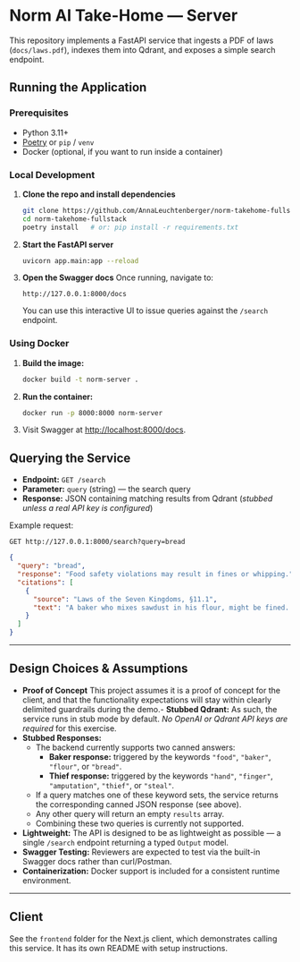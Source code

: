 # Norm AI Take-Home — Server

This repository implements a FastAPI service that ingests a PDF of laws (`docs/laws.pdf`), indexes them into Qdrant, and exposes a simple search endpoint.

## Running the Application

### Prerequisites
- Python 3.11+
- [Poetry](https://python-poetry.org/) or `pip` / `venv`
- Docker (optional, if you want to run inside a container)

### Local Development

1. **Clone the repo and install dependencies**
   ```bash
   git clone https://github.com/AnnaLeuchtenberger/norm-takehome-fullstack.git
   cd norm-takehome-fullstack
   poetry install   # or: pip install -r requirements.txt
   ```

2. **Start the FastAPI server**
   ```bash
   uvicorn app.main:app --reload
   ```

3. **Open the Swagger docs**
   Once running, navigate to:
   ```
   http://127.0.0.1:8000/docs
   ```
   You can use this interactive UI to issue queries against the `/search` endpoint.

### Using Docker
1. **Build the image:**
   ```bash
   docker build -t norm-server .
   ```
2. **Run the container:**
   ```bash
   docker run -p 8000:8000 norm-server
   ```
3. Visit Swagger at [http://localhost:8000/docs](http://localhost:8000/docs).

## Querying the Service
- **Endpoint:** `GET /search`  
- **Parameter:** `query` (string) — the search query  
- **Response:** JSON containing matching results from Qdrant (*stubbed unless a real API key is configured*)  

Example request:
```
GET http://127.0.0.1:8000/search?query=bread
```

```json
{
  "query": "bread",
  "response": "Food safety violations may result in fines or whipping.",
  "citations": [
    {
      "source": "Laws of the Seven Kingdoms, §11.1",
      "text": "A baker who mixes sawdust in his flour, might be fined. If such a fine cannot be paid, he might be whipped instead."
    }
  ]
}
```


---

## Design Choices & Assumptions
- **Proof of Concept** This project assumes it is a proof of concept for the client, and that the functionality expectations will stay within clearly delimited guardrails during the demo.- **Stubbed Qdrant:** As such, the service runs in stub mode by default. *No OpenAI or Qdrant API keys are required* for this exercise.  
- **Stubbed Responses:**  
  - The backend currently supports two canned answers:  
    - **Baker response:** triggered by the keywords `"food"`, `"baker"`, `"flour"`, or `"bread"`.  
    - **Thief response:** triggered by the keywords `"hand"`, `"finger"`, `"amputation"`, `"thief"`, or `"steal"`.  
  - If a query matches one of these keyword sets, the service returns the corresponding canned JSON response (see above).  
  - Any other query will return an empty `results` array.  
  - Combining these two queries is currently not supported.
- **Lightweight:** The API is designed to be as lightweight as possible — a single `/search` endpoint returning a typed `Output` model. 
- **Swagger Testing:** Reviewers are expected to test via the built-in Swagger docs rather than curl/Postman.  
- **Containerization:** Docker support is included for a consistent runtime environment. 
---

## Client
See the `frontend` folder for the Next.js client, which demonstrates calling this service. It has its own README with setup instructions.